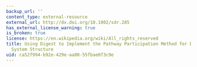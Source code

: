 ```yaml
---
backup_url: ''
content_type: external-resource
external_url: http://dx.doi.org/10.1002/sdr.285
has_external_license_warning: true
is_broken: true
license: https://en.wikipedia.org/wiki/All_rights_reserved
title: Using Digest to Implement the Pathway Participation Method for Detecting Influential
  System Structure
uid: ca52f994-b92e-429e-aa80-55fbae0f3c9e
---
```

